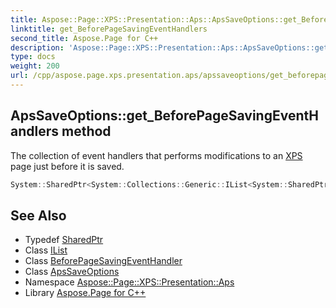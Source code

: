 ```yaml
---
title: Aspose::Page::XPS::Presentation::Aps::ApsSaveOptions::get_BeforePageSavingEventHandlers method
linktitle: get_BeforePageSavingEventHandlers
second_title: Aspose.Page for C++
description: 'Aspose::Page::XPS::Presentation::Aps::ApsSaveOptions::get_BeforePageSavingEventHandlers method. The collection of event handlers that performs modifications to an XPS page just before it is saved in C++.'
type: docs
weight: 200
url: /cpp/aspose.page.xps.presentation.aps/apssaveoptions/get_beforepagesavingeventhandlers/
---
```

## ApsSaveOptions::get_BeforePageSavingEventHandlers method


The collection of event handlers that performs modifications to an [XPS](../../../aspose.page.xps/) page just before it is saved.

```cpp
System::SharedPtr<System::Collections::Generic::IList<System::SharedPtr<Aspose::Page::XPS::Features::EventBasedModifications::BeforePageSavingEventHandler>>> Aspose::Page::XPS::Presentation::Aps::ApsSaveOptions::get_BeforePageSavingEventHandlers() const
```

## See Also

* Typedef [SharedPtr](../../../system/sharedptr/)
* Class [IList](../../../system.collections.generic/ilist/)
* Class [BeforePageSavingEventHandler](../../../aspose.page.xps.features.eventbasedmodifications/beforepagesavingeventhandler/)
* Class [ApsSaveOptions](../)
* Namespace [Aspose::Page::XPS::Presentation::Aps](../../)
* Library [Aspose.Page for C++](../../../)
